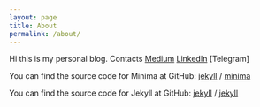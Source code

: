 ```yaml
---
layout: page
title: About
permalink: /about/
---
```


Hi this is my personal blog.
Contacts
[Medium](https://kirya522.medium.com/)
[LinkedIn](https://www.linkedin.com/in/kirill-grischuk/)
[Telegram]

You can find the source code for Minima at GitHub:
[jekyll][jekyll-organization] /
[minima](https://github.com/jekyll/minima)

You can find the source code for Jekyll at GitHub:
[jekyll][jekyll-organization] /
[jekyll](https://github.com/jekyll/jekyll)


[jekyll-organization]: https://github.com/jekyll
